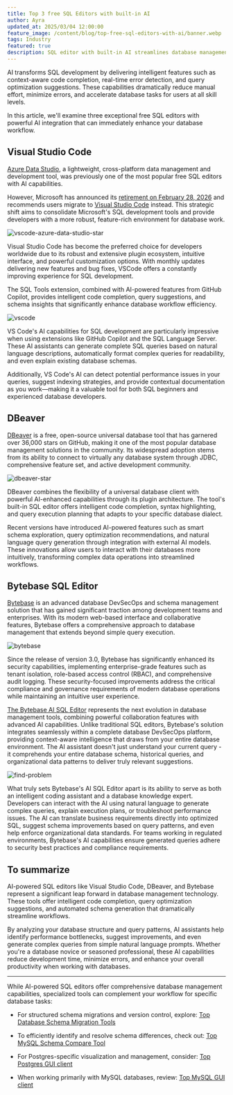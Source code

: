 ```yaml
---
title: Top 3 free SQL Editors with built-in AI
author: Ayra
updated_at: 2025/03/04 12:00:00
feature_image: /content/blog/top-free-sql-editors-with-ai/banner.webp
tags: Industry
featured: true
description: SQL editor with built-in AI streamlines database management, making SQL development faster, more accurate, and accessible to users of all skill levels.
---
```


AI transforms SQL development by delivering intelligent features such as context-aware code completion, real-time error detection, and query optimization suggestions. These capabilities dramatically reduce manual effort, minimize errors, and accelerate database tasks for users at all skill levels.

In this article, we'll examine three exceptional free SQL editors with powerful AI integration that can immediately enhance your database workflow.

## Visual Studio Code

[Azure Data Studio](https://azure.microsoft.com/en-us/products/data-studio), a lightweight, cross-platform data management and development tool, was previously one of the most popular free SQL editors with AI capabilities.

However, Microsoft has announced its [retirement on February 28, 2026](https://learn.microsoft.com/en-us/azure-data-studio/whats-happening-azure-data-studio) and recommends users migrate to [Visual Studio Code](https://code.visualstudio.com/) instead. This strategic shift aims to consolidate Microsoft's SQL development tools and provide developers with a more robust, feature-rich environment for database work.

![vscode-azure-data-studio-star](/content/blog/top-free-sql-editors-with-ai/vscode-azure-data-studio-star.webp)

Visual Studio Code has become the preferred choice for developers worldwide due to its robust and extensive plugin ecosystem, intuitive interface, and powerful customization options. With monthly updates delivering new features and bug fixes, VSCode offers a constantly improving experience for SQL development.

The SQL Tools extension, combined with AI-powered features from GitHub Copilot, provides intelligent code completion, query suggestions, and schema insights that significantly enhance database workflow efficiency.

![vscode](/content/blog/top-free-sql-editors-with-ai/vscode.webp)

VS Code's AI capabilities for SQL development are particularly impressive when using extensions like GitHub Copilot and the SQL Language Server. These AI assistants can generate complete SQL queries based on natural language descriptions, automatically format complex queries for readability, and even explain existing database schemas.

Additionally, VS Code's AI can detect potential performance issues in your queries, suggest indexing strategies, and provide contextual documentation as you work—making it a valuable tool for both SQL beginners and experienced database developers.

## DBeaver

[DBeaver](https://dbeaver.io/) is a free, open-source universal database tool that has garnered over 36,000 stars on GitHub, making it one of the most popular database management solutions in the community. Its widespread adoption stems from its ability to connect to virtually any database system through JDBC, comprehensive feature set, and active development community.

![dbeaver-star](/content/blog/top-free-sql-editors-with-ai/dbeaver-star.webp)

DBeaver combines the flexibility of a universal database client with powerful AI-enhanced capabilities through its plugin architecture. The tool's built-in SQL editor offers intelligent code completion, syntax highlighting, and query execution planning that adapts to your specific database dialect.

Recent versions have introduced AI-powered features such as smart schema exploration, query optimization recommendations, and natural language query generation through integration with external AI models. These innovations allow users to interact with their databases more intuitively, transforming complex data operations into streamlined workflows.

## Bytebase SQL Editor

[Bytebase](https://www.bytebase.com/) is an advanced database DevSecOps and schema management solution that has gained significant traction among development teams and enterprises. With its modern web-based interface and collaborative features, Bytebase offers a comprehensive approach to database management that extends beyond simple query execution.

![bytebase](/content/blog/top-free-sql-editors-with-ai/bytebase.webp)

Since the release of version 3.0, Bytebase has significantly enhanced its security capabilities, implementing enterprise-grade features such as tenant isolation, role-based access control (RBAC), and comprehensive audit logging. These security-focused improvements address the critical compliance and governance requirements of modern database operations while maintaining an intuitive user experience.

[The Bytebase AI SQL Editor](https://www.bytebase.com/docs/sql-editor/ai-assistant/) represents the next evolution in database management tools, combining powerful collaboration features with advanced AI capabilities. Unlike traditional SQL editors, Bytebase's solution integrates seamlessly within a complete database DevSecOps platform, providing context-aware intelligence that draws from your entire database environment. The AI assistant doesn't just understand your current query - it comprehends your entire database schema, historical queries, and organizational data patterns to deliver truly relevant suggestions.

![find-problem](/content/blog/top-free-sql-editors-with-ai/find-problem.webp)

What truly sets Bytebase's AI SQL Editor apart is its ability to serve as both an intelligent coding assistant and a database knowledge expert. Developers can interact with the AI using natural language to generate complex queries, explain execution plans, or troubleshoot performance issues. The AI can translate business requirements directly into optimized SQL, suggest schema improvements based on query patterns, and even help enforce organizational data standards. For teams working in regulated environments, Bytebase's AI capabilities ensure generated queries adhere to security best practices and compliance requirements.

## To summarize

AI-powered SQL editors like Visual Studio Code, DBeaver, and Bytebase represent a significant leap forward in database management technology. These tools offer intelligent code completion, query optimization suggestions, and automated schema generation that dramatically streamline workflows.

By analyzing your database structure and query patterns, AI assistants help identify performance bottlenecks, suggest improvements, and even generate complex queries from simple natural language prompts. Whether you're a database novice or seasoned professional, these AI capabilities reduce development time, minimize errors, and enhance your overall productivity when working with databases.

---

While AI-powered SQL editors offer comprehensive database management capabilities, specialized tools can complement your workflow for specific database tasks:

- For structured schema migrations and version control, explore: [Top Database Schema Migration Tools](/blog/top-database-schema-change-tool-evolution/)

- To efficiently identify and resolve schema differences, check out: [Top MySQL Schema Compare Tool](/blog/top-mysql-schema-compare-tools/)

- For Postgres-specific visualization and management, consider: [Top Postgres GUI client](/blog/top-postgres-gui-client)

- When working primarily with MySQL databases, review: [Top MySQL GUI client](/blog/top-mysql-gui-client)

